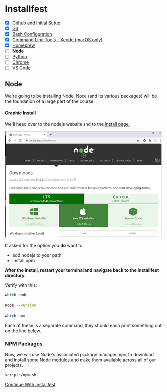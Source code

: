 # Installfest

- [x] [Github and Initial Setup](github.md)
- [x] [Git](git.md)
- [x] [Bash Configuration](bash.md)
- [x] [Command Line Tools - Xcode (macOS only)](command_line_tools.md)
- [x] [Homebrew](homebrew.md)
- [ ] **Node**
- [ ] [Python](python.md)
- [ ] [Chrome](chrome.md)
- [ ] [VS Code](vscode.md)

## Node

We're going to be installing Node. Node (and its various packages) will be
the foundation of a large part of the course.


#### Graphic Install

We'll head over to the nodejs website and to the [install page.](https://nodejs.org/en/download/)

![node website](assets/node-website-1.JPG)

If asked for the option you **do** want to:
 - add nodejs to your path
 - install npm

**After the install, restart your terminal and navigate back to the installfest directory.**

Verify with this:

```bash
which node

node --version

which npm
```
Each of these is a separate command, they should each print something out on the line below. 

### NPM Packages
Now, we will use Node's associated package manager, `npm`, to download and install some Node
modules and make them available across all of our projects.

```bash
scripts/npm.sh
```

[Continue With Installfest](python.md)
